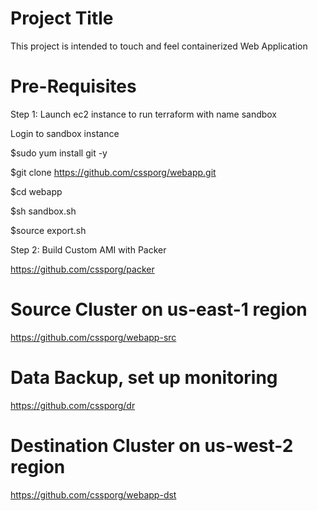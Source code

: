 # Project Title
This project is intended to touch and feel containerized Web Application

# Pre-Requisites
Step 1: Launch ec2 instance to run terraform with name sandbox

Login to sandbox instance

$sudo yum install git -y

$git clone https://github.com/cssporg/webapp.git

$cd webapp

$sh sandbox.sh

$source export.sh

Step 2: Build Custom AMI with Packer

https://github.com/cssporg/packer


# Source Cluster on us-east-1 region
https://github.com/cssporg/webapp-src


# Data Backup, set up monitoring
https://github.com/cssporg/dr


# Destination Cluster on us-west-2 region
https://github.com/cssporg/webapp-dst
